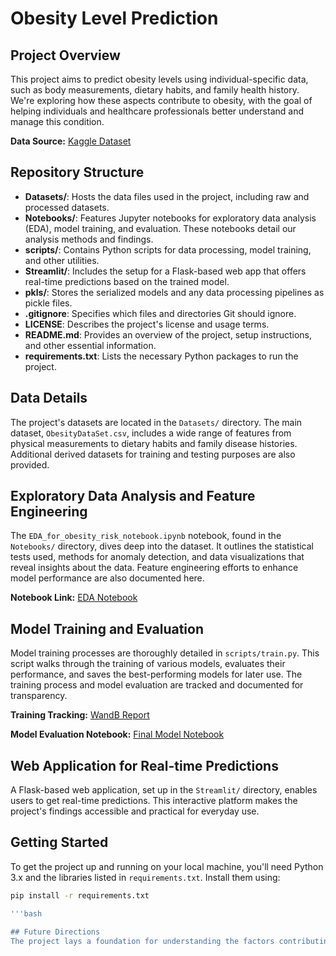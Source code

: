 # Obesity Level Prediction

## Project Overview

This project aims to predict obesity levels using individual-specific data, such as body measurements, dietary habits, and family health history. We're exploring how these aspects contribute to obesity, with the goal of helping individuals and healthcare professionals better understand and manage this condition.

**Data Source:** [Kaggle Dataset](https://www.kaggle.com/datasets/aravindpcoder/obesity-or-cvd-risk-classifyregressorcluster)

## Repository Structure

- **Datasets/**: Hosts the data files used in the project, including raw and processed datasets.
- **Notebooks/**: Features Jupyter notebooks for exploratory data analysis (EDA), model training, and evaluation. These notebooks detail our analysis methods and findings.
- **scripts/**: Contains Python scripts for data processing, model training, and other utilities.
- **Streamlit/**: Includes the setup for a Flask-based web app that offers real-time predictions based on the trained model.
- **pkls/**: Stores the serialized models and any data processing pipelines as pickle files.
- **.gitignore**: Specifies which files and directories Git should ignore.
- **LICENSE**: Describes the project's license and usage terms.
- **README.md**: Provides an overview of the project, setup instructions, and other essential information.
- **requirements.txt**: Lists the necessary Python packages to run the project.

## Data Details

The project's datasets are located in the `Datasets/` directory. The main dataset, `ObesityDataSet.csv`, includes a wide range of features from physical measurements to dietary habits and family disease histories. Additional derived datasets for training and testing purposes are also provided.

## Exploratory Data Analysis and Feature Engineering

The `EDA_for_obesity_risk_notebook.ipynb` notebook, found in the `Notebooks/` directory, dives deep into the dataset. It outlines the statistical tests used, methods for anomaly detection, and data visualizations that reveal insights about the data. Feature engineering efforts to enhance model performance are also documented here.

**Notebook Link:** [EDA Notebook](https://github.com/hrczggyrgy/ml-obesity-risk-prediction/blob/main/Notebooks/EDA_for_obesity_risk_notebook.ipynb)

## Model Training and Evaluation

Model training processes are thoroughly detailed in `scripts/train.py`. This script walks through the training of various models, evaluates their performance, and saves the best-performing models for later use. The training process and model evaluation are tracked and documented for transparency.

**Training Tracking:** [WandB Report](https://wandb.ai/herczeg-gyrgy/my-space/reports/Obesity-risk-prediction--Vmlldzo3MTg0MzI2)

**Model Evaluation Notebook:** [Final Model Notebook](https://github.com/hrczggyrgy/ml-obesity-risk-prediction/blob/main/Notebooks/final_model.ipynb)

## Web Application for Real-time Predictions

A Flask-based web application, set up in the `Streamlit/` directory, enables users to get real-time predictions. This interactive platform makes the project's findings accessible and practical for everyday use.

## Getting Started

To get the project up and running on your local machine, you'll need Python 3.x and the libraries listed in `requirements.txt`. Install them using:

```bash
pip install -r requirements.txt

'''bash

## Future Directions
The project lays a foundation for understanding the factors contributing to obesity. Moving forward, we plan to explore additional data processing techniques, more advanced feature engineering methods, and new model architectures to improve prediction accuracy and applicability.
